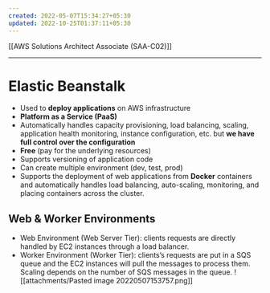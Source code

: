 ```yaml
---
created: 2022-05-07T15:34:27+05:30
updated: 2022-10-25T01:37:11+05:30
---
```

[[AWS Solutions Architect Associate (SAA-C02)]]

---
# Elastic Beanstalk
- Used to **deploy applications** on AWS infrastructure
- **Platform as a Service (PaaS)**
- Automatically handles capacity provisioning, load balancing, scaling, application health monitoring, instance configuration, etc. but **we have full control over the configuration**
- **Free** (pay for the underlying resources)
- Supports versioning of application code
- Can create multiple environment (dev, test, prod)
- Supports the deployment of web applications from **Docker** containers and automatically handles load balancing, auto-scaling, monitoring, and placing containers across the cluster.

## Web & Worker Environments
- Web Environment (Web Server Tier): clients requests are directly handled by EC2 instances through a load balancer.
- Worker Environment (Worker Tier): clients’s requests are put in a SQS queue and the EC2 instances will pull the messages to process them. Scaling depends on the number of SQS messages in the queue.
![[attachments/Pasted image 20220507153757.png]]